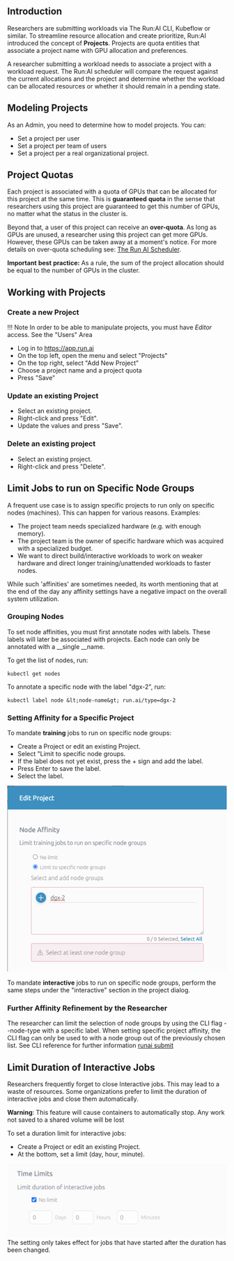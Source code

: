 ## Introduction

Researchers are submitting workloads via The Run:AI CLI, Kubeflow or similar. To streamline resource allocation and create prioritize, Run:AI introduced the concept of __Projects__. Projects are quota entities that associate a project name with GPU allocation and preferences. 

A researcher submitting a workload needs to associate a project with a workload request. The Run:AI scheduler will compare the request against the current allocations and the project and determine whether the workload can be allocated resources or whether it should remain in a pending state.

## Modeling Projects

As an Admin, you need to determine how to model projects. You can:

*   Set a project per user
*   Set a project per team of users
*   Set a project per a real organizational project.

## Project Quotas

Each project is associated with a quota of GPUs that can be allocated for this project at the same time. This is __guaranteed__ __quota__ in the sense that researchers using this project are guaranteed to get this number of GPUs, no matter what the status in the cluster is. 

Beyond that, a user of this project can receive an __over-quota__. As long as GPUs are unused, a researcher using this project can get more GPUs. However, these GPUs can be taken away at a moment's notice. For more details on over-quota scheduling see: [The Run AI Scheduler](../../Researcher/Scheduling/The-Run-AI-Scheduler.md).

__Important__ __best__ __practice:__ As a rule, the sum of the project allocation should be equal to the number of GPUs in the cluster.

## Working with Projects

### Create a new Project

!!! Note 
    In order to be able to manipulate projects, you must have _Editor_ access. See the "Users" Area

*   Log in to <https://app.run.ai>
*   On the top left, open the menu and select "Projects"
*   On the top right, select "Add New Project"
*   Choose a project name and a project quota 
*   Press "Save"

### Update an existing Project

*   Select an existing project.
*   Right-click and press "Edit".
*   Update the values and press "Save".

### Delete an existing project

*   Select an existing project. 
*   Right-click and press "Delete".

## Limit Jobs to run on Specific Node Groups

A frequent use case is to assign specific projects to run only on specific nodes (machines). This can happen for various reasons. Examples:

*   The project team needs specialized hardware (e.g. with enough memory).
*   The project team is the owner of specific hardware which was acquired with a specialized budget.
*   We want to direct build/interactive workloads to work on weaker hardware and direct longer training/unattended workloads to faster nodes.

While such 'affinities' are sometimes needed, its worth mentioning that at the end of the day any affinity settings have a negative impact on the overall system utilization.

### Grouping Nodes 

To set node affinities, you must first annotate nodes with labels. These labels will later be associated with projects. Each node can only be annotated with a __single __name.

To get the list of nodes, run:

    kubectl get nodes

To annotate a specific node with the label "dgx-2", run:

    kubectl label node &lt;node-name&gt; run.ai/type=dgx-2

### Setting Affinity for a Specific Project

To mandate __training__ jobs to run on specific node groups:

*   Create a Project or edit an existing Project.
*   Select "Limit to specific node groups.
*   If the label does not yet exist, press the + sign and add the label.
*   Press Enter to save the label.
*   Select the label.

![mceclip0.png](img/mceclip0.png)

To mandate __interactive__ jobs to run on specific node groups, perform the same steps under the "interactive" section in the project dialog.

### Further Affinity Refinement by the Researcher

The researcher can limit the selection of node groups by using the CLI flag --node-type with a specific label. When setting specific project affinity, the CLI flag can only be used to with a node group out of the previously chosen list.  See CLI reference for further information  [runai submit](../../Researcher/Command-Line-Interface-API-Reference/runai-submit.md) 

## Limit Duration of Interactive Jobs

Researchers frequently forget to close Interactive jobs. This may lead to a waste of resources. Some organizations prefer to limit the duration of interactive jobs and close them automatically.

__Warning__: This feature will cause containers to automatically stop. Any work not saved to a shared volume will be lost

To set a duration limit for interactive jobs:

*   Create a Project or edit an existing Project.
*   At the bottom, set a limit (day, hour, minute).

![mceclip1.png](img/mceclip1.png) The setting only takes effect for jobs that have started after the duration has been changed. 